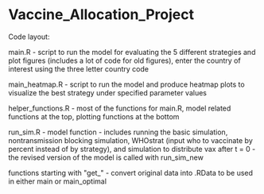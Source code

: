 # Vaccine_Allocation_Project

Code layout: 

main.R - script to run the model for evaluating the 5 different strategies and plot figures (includes a lot of code for old figures), enter the country of interest using the three letter country code

main_heatmap.R - script to run the model and produce heatmap plots to visualize the best strategy under specified parameter values

helper_functions.R - most of the functions for main.R, model related functions at the top, plotting functions at the bottom
                   
run_sim.R - model function
         - includes running the basic simulation, nontransmission blocking simulation, WHOstrat (input who to vaccinate by percent instead of by strategy), and simulation to                  distribute vax after t = 0
         - the revised version of the model is called with run_sim_new

functions starting with "get_" - convert original data into .RData to be used in either main or main_optimal
